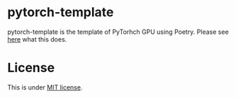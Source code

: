 # pytorch-template
 
pytorch-template is the template of PyTorhch GPU using Poetry.
Please see [here](https://zenn.dev/articles/b858166011e4dd/edit) what this does.
 
 
# License
This is under [MIT license](https://en.wikipedia.org/wiki/MIT_License).
